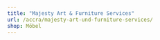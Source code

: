 ```yaml
---
title: "Majesty Art & Furniture Services"
url: /accra/majesty-art-und-furniture-services/
shop: Möbel
---
```

